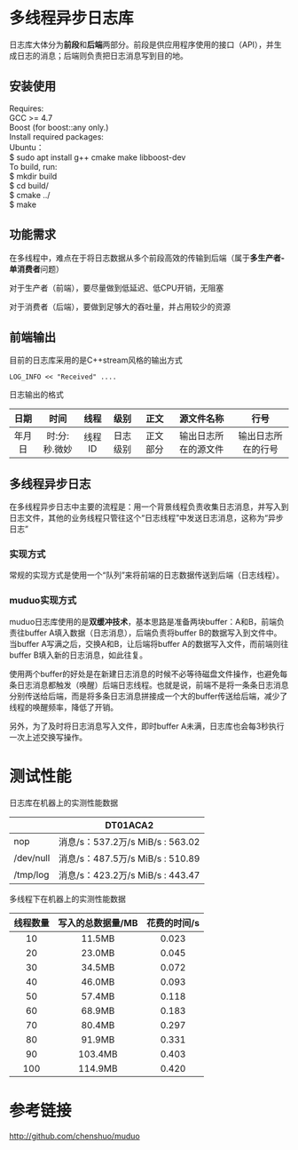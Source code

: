 # 多线程异步日志库

日志库大体分为**前段**和**后端**两部分。前段是供应用程序使用的接口（API），并生成日志的消息；后端则负责把日志消息写到目的地。

## 安装使用
Requires:  
  GCC >= 4.7  
  Boost (for boost::any only.)  
Install required packages:   
Ubuntu：  
  $ sudo apt install g++ cmake make libboost-dev  
To build, run:  
  $ mkdir build  
  $ cd build/  
  $ cmake ../  
  $ make

## 功能需求

在多线程中，难点在于将日志数据从多个前段高效的传输到后端（属于**多生产者-单消费者**问题）

对于生产者（前端），要尽量做到低延迟、低CPU开销，无阻塞

对于消费者（后端），要做到足够大的吞吐量，并占用较少的资源

## 前端输出

目前的日志库采用的是C++stream风格的输出方式

```
LOG_INFO << "Received" ....
```

日志输出的格式

|  日期  |     时间      |  线程  |   级别   |   正文   |      源文件名称      |        行号        |
| :----: | :-----------: | :----: | :------: | :------: | :------------------: | :----------------: |
| 年月日 | 时:分:秒.微妙 | 线程ID | 日志级别 | 正文部分 | 输出日志所在的源文件 | 输出日志所在的行号 |



## 多线程异步日志

在多线程异步日志中主要的流程是：用一个背景线程负责收集日志消息，并写入到日志文件，其他的业务线程只管往这个“日志线程”中发送日志消息，这称为“异步日志”

### 实现方式

常规的实现方式是使用一个“队列”来将前端的日志数据传送到后端（日志线程）。

### muduo实现方式

muduo日志库使用的是**双缓冲技术**，基本思路是准备两块buffer：A和B，前端负责往buffer  A填入数据（日志消息），后端负责将buffer B的数据写入到文件中。当buffer A写满之后，交换A和B，让后端将buffer A的数据写入文件，而前端则往buffer B填入新的日志消息，如此往复。

使用两个buffer的好处是在新建日志消息的时候不必等待磁盘文件操作，也避免每条日志消息都触发（唤醒）后端日志线程。也就是说，前端不是将一条条日志消息分别传送给后端，而是将多条日志消息拼接成一个大的buffer传送给后端，减少了线程的唤醒频率，降低了开销。

另外，为了及时将日志消息写入文件，即时buffer A未满，日志库也会每3秒执行一次上述交换写操作。

# 测试性能

日志库在机器上的实测性能数据

|           |                   DT01ACA2                   |
| --------- | :------------------------------------------: |
| nop       | 消息/s：537.2万/s             MiB/s : 563.02 |
| /dev/null | 消息/s：487.5万/s             MiB/s : 510.89 |
| /tmp/log  | 消息/s：423.2万/s             MiB/s : 443.47 |

多线程下在机器上的实测性能数据

| 线程数量 | 写入的总数据量/MB | 花费的时间/s |
| :------: | :---------------: | :----------: |
|    10    |      11.5MB       |    0.023     |
|    20    |      23.0MB       |    0.045     |
|    30    |      34.5MB       |    0.072     |
|    40    |      46.0MB       |    0.093     |
|    50    |      57.4MB       |    0.118     |
|    60    |      68.9MB       |    0.183     |
|    70    |      80.4MB       |    0.297     |
|    80    |      91.9MB       |    0.331     |
|    90    |      103.4MB      |    0.403     |
|   100    |      114.9MB      |    0.420     |

# 参考链接
http://github.com/chenshuo/muduo


